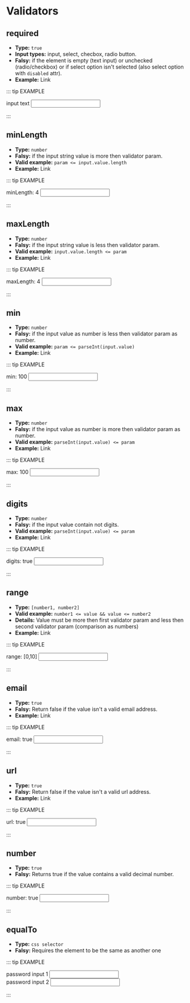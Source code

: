 <style src='../node_modules/bootstrap/dist/css/bootstrap.css'>
</style>

<style>
a {
   text-decoration: none;
}
</style>

# Validators

## required

-  **Type:** `true`
-  **Input types:** input, select, checbox, radio button.
-  **Falsy:** if the element is empty (text input) or unchecked (radio/checkbox) or if select option isn't selected (also select option with `disabled` attr).
-  **Example:** [Link](https://jsfiddle.net/VisualYuki/L4qxwm6s/13/)

::: tip EXAMPLE
<div class="container d-flex align-items-center justify-content-center">
   <!-- form -->
   <form id='myform'>
      <!-- input wrap -->
      <div class="mb-3">
         <label class='form-label'>input text</label>
         <input class="form-control" type="text" name="inputName1" />
      </div>
   </form>
</div>
:::

## minLength

-  **Type:** `number`
-  **Falsy:** if the input string value is more then validator param.
-  **Valid example:** `param <= input.value.length`
-  **Example:** [Link](https://jsfiddle.net/VisualYuki/cv23g7hd/15/)

::: tip EXAMPLE
<div class="container d-flex align-items-center justify-content-center">
   <!-- form -->
   <form id='myform2'>
      <!-- input wrap -->
      <div class="mb-3">
         <label class='form-label'>minLength: 4</label>
         <input class="form-control" type="text" name="inputName1" />
      </div>
   </form>
</div>
:::

## maxLength

-  **Type:** `number`
-  **Falsy:** if the input string value is less then validator param.
-  **Valid example:** `input.value.length <= param`
-  **Example:** [Link](https://jsfiddle.net/VisualYuki/cv23g7hd/15/)

::: tip EXAMPLE
<div class="container d-flex align-items-center justify-content-center">
   <!-- form -->
   <form id='myform3'>
      <!-- input wrap -->
      <div class="mb-3">
         <label class='form-label'>maxLength: 4</label>
         <input class="form-control" type="text" name="inputName1" />
      </div>
   </form>
</div>
:::

## min

-  **Type:** `number`
-  **Falsy:** if the input value as number is less then validator param as number.
-  **Valid example:** `param <= parseInt(input.value)`
-  **Example:** [Link](https://jsfiddle.net/VisualYuki/cv23g7hd/15/)

::: tip EXAMPLE
<div class="container d-flex align-items-center justify-content-center">
   <!-- form -->
   <form id='myform4'>
      <!-- input wrap -->
      <div class="mb-3">
         <label class='form-label'>min: 100</label>
         <input class="form-control" type="number" name="inputName1" />
      </div>
   </form>
</div>
:::

## max

-  **Type:** `number`
-  **Falsy:** if the input value as number is more then validator param as number.
-  **Valid example:** `parseInt(input.value) <= param`
-  **Example:** [Link](https://jsfiddle.net/VisualYuki/cv23g7hd/15/)

::: tip EXAMPLE
<div class="container d-flex align-items-center justify-content-center">
   <!-- form -->
   <form id='myform5'>
      <!-- input wrap -->
      <div class="mb-3">
         <label class='form-label'>max: 100</label>
         <input class="form-control" type="text" name="inputName1" />
      </div>
   </form>
</div>
:::

## digits

-  **Type:** `number`
-  **Falsy:** if the input value contain not digits.
-  **Valid example:** `parseInt(input.value) <= param`
-  **Example:** [Link](https://jsfiddle.net/VisualYuki/cv23g7hd/15/)

::: tip EXAMPLE
<div class="container d-flex align-items-center justify-content-center">
   <!-- form -->
   <form id='myform6'>
      <!-- input wrap -->
      <div class="mb-3">
         <label class='form-label'>digits: true</label>
         <input class="form-control" type="text" name="inputName1" />
      </div>
   </form>
</div>
:::

## range

-  **Type:** `[number1, number2]`
-  **Valid example:** `number1 <= value && value <= number2`
-  **Details:** Value must be more then first validator param and less then second validator param (comparison as numbers)
-  **Example:** [Link](https://jsfiddle.net/VisualYuki/cv23g7hd/15/)

::: tip EXAMPLE
<div class="container d-flex align-items-center justify-content-center">
   <!-- form -->
   <form id='myform7'>
      <!-- input wrap -->
      <div class="mb-3">
         <label class='form-label'>range: [0,10]</label>
         <input class="form-control" type="text" name="inputName1" />
      </div>
   </form>
</div>
:::

## email

-  **Type:** `true`
-  **Falsy:** Return false if the value isn't a valid email address.
-  **Example:** [Link](https://jsfiddle.net/VisualYuki/9n2agwo3/2/)

::: tip EXAMPLE
<div class="container d-flex align-items-center justify-content-center">
   <!-- form -->
   <form id='myform8'>
      <!-- input wrap -->
      <div class="mb-3">
         <label class='form-label'>email: true</label>
         <input class="form-control" type="text" name="inputName1" />
      </div>
   </form>
</div>
:::

## url

-  **Type:** `true`
-  **Falsy:** Return false if the value isn't a valid url address.
-  **Example:** [Link](https://jsfiddle.net/VisualYuki/9n2agwo3/2/)

::: tip EXAMPLE
<div class="container d-flex align-items-center justify-content-center">
   <!-- form -->
   <form id='myform9'>
      <!-- input wrap -->
      <div class="mb-3">
         <label class='form-label'>url: true</label>
         <input class="form-control" type="text" name="inputName1" />
      </div>
   </form>
</div>
:::

## number

-  **Type:** `true`
-  **Falsy:** Returns true if the value contains a valid decimal number.

::: tip EXAMPLE
<div class="container d-flex align-items-center justify-content-center">
   <!-- form -->
   <form id='myform10'>
      <!-- input wrap -->
      <div class="mb-3">
         <label class='form-label'>number: true</label>
         <input class="form-control" type="text" name="inputName1" />
      </div>
   </form>
</div>
:::

## equalTo

-  **Type:** `css selector`
-  **Falsy:** Requires the element to be the same as another one

::: tip EXAMPLE
<div class="container d-flex align-items-center justify-content-center">
   <!-- form -->
   <form id='myform11'>
      <!-- input wrap -->
      <div class="mb-3">
         <label class='form-label'>password input 1</label>
         <input class="form-control" type="text" name="inputName1" />
      </div>
      <!-- input wrap -->
      <div class="mb-3">
         <label class='form-label'>password input 2</label>
         <input class="form-control" type="text" name="inputName2" />
      </div>
   </form>
</div>
:::

<script setup>
import {onMounted} from "vue"

onMounted(() => {
   import('../dist/input-validation-next.es.js').then((module) => {
      let myform = module.InputValidationNext(document.getElementById("myform"), {
            rules: {
               inputName1: {
                  required: true,
               },
            },
            disableFormSubmitEvent: true,
         });

         let myform2 = module.InputValidationNext(document.getElementById("myform2"), {
            rules: {
               inputName1: {
                  minLength: 4
               },
            },
            disableFormSubmitEvent: true,
         });

         let myform3 = module.InputValidationNext(document.getElementById("myform3"), {
            rules: {
               inputName1: {
                  maxLength: 4
               },
            },
            disableFormSubmitEvent: true,
         });

         let myform4 = module.InputValidationNext(document.getElementById("myform4"), {
            rules: {
               inputName1: {
                  min: 100
               },
            },
            disableFormSubmitEvent: true,
         });

         let myform5 = module.InputValidationNext(document.getElementById("myform5"), {
            rules: {
               inputName1: {
                  max: 100
               },
            },
            disableFormSubmitEvent: true,
         });

         let myform6 = module.InputValidationNext(document.getElementById("myform6"), {
            rules: {
               inputName1: {
                  digits: true
               },
            },
            disableFormSubmitEvent: true,
         });

         let myform7 = module.InputValidationNext(document.getElementById("myform7"), {
            rules: {
               inputName1: {
                  range: [0,10]
               },
            },
            disableFormSubmitEvent: true,
         });

         let myform8 = module.InputValidationNext(document.getElementById("myform8"), {
            rules: {
               inputName1: {
                  email: true
               },
            },
            disableFormSubmitEvent: true,
         });

         let myform9 = module.InputValidationNext(document.getElementById("myform9"), {
            rules: {
               inputName1: {
                  url: true
               },
            },
            disableFormSubmitEvent: true,
         });

         let myform10 = module.InputValidationNext(document.getElementById("myform10"), {
            rules: {
               inputName1: {
                  number: true
               },
            },
            disableFormSubmitEvent: true,
         });

         let myform11 = module.InputValidationNext(document.getElementById("myform11"), {
            rules: {
               inputName2: {
                  equalTo: "input[name='inputName1']"
               },
            },
            disableFormSubmitEvent: true,
         });
   });


})
</script>
